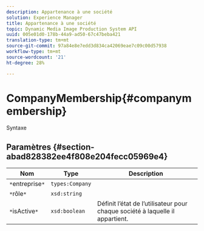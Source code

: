 ```yaml
---
description: Appartenance à une société
solution: Experience Manager
title: Appartenance à une société
topic: Dynamic Media Image Production System API
uuid: 005e01d0-178b-44a9-ad50-67c47beba421
translation-type: tm+mt
source-git-commit: 97a84e8e7edd3d834ca42069eae7c09c00d57938
workflow-type: tm+mt
source-wordcount: '21'
ht-degree: 28%

---
```



# CompanyMembership{#companymembership}

Syntaxe

## Paramètres {#section-abad828382ee4f808e204fecc05969e4}

| Nom | Type | Description |
|---|---|---|
| `*`entreprise`*` | `types:Company` |  |
| `*`rôle`*` | `xsd:string` |  |
| `*`isActive`*` | `xsd:boolean` | Définit l’état de l’utilisateur pour chaque société à laquelle il appartient. |

